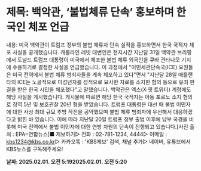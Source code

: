 # **제목: 백악관, ‘불법체류 단속’ 홍보하며 한국인 체포 언급**

  내용: 미국 백악관이 트럼프 정부의 불법 체류자 단속 실적을 홍보하면서 한국 국적자 체포 사실을 공개했습니다. 캐롤라인 레빗 대변인은 현지시간 지난달 31일 백악관 브리핑에서 도널드 트럼프 대통령이 미국에서 체포한 불법 체류 외국인을 쿠바 관타나모 기지에 수용하기로 결정한 사실을 언급했습니다. 이 과정에서 "이민세관단속국(ICE) 요원들은 미국 전역에서 불법 체류 범죄자들을 계속 체포하고 있다"면서 "지난달 28일 애틀랜타의 ICE는 노골적으로 미성년자를 성적으로 묘사한 자료를 소지한 혐의 등으로 유죄 판결을 받은 한국 시민을 체포했다"고 말했습니다. 백악관은 엑스(X·옛 트위터) 계정에도 해당 사실을 게시했습니다. 게시물에 따르면 해당 한국 국적자는 아동 포르노 소지 혐의로 징역 5년 및 보호관찰 20년 형을 받았습니다. 트럼프 대통령은 대선 때 불법 이민자에 대한 사상 최대 규모 추방 작전을 공약했으며 불법 체류 범죄자에 우선해서 대응하겠다고 밝힌 바 있습니다. 이에 따라 지난달 20일 트럼프 정부 출범 이후에 남부 국경을 비롯해 미국 전역에서 불법 이민자에 대한 연방 차원의 단속이 진행되고 있습니다.[사진 출처 : EPA=연합뉴스]■ 제보하기▷ 전화 : 02-781-1234, 4444▷ 이메일 : kbs1234@kbs.co.kr▷ 카카오톡 : 'KBS제보' 검색, 채널 추가▷ 네이버, 유튜브에서 KBS뉴스를 구독해주세요!

  **날짜: 2025.02.01. 오전 5:192025.02.01. 오전 5:20**
